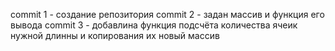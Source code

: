 commit 1 - создание репозитория
commit 2 - задан массив и функция его вывода
commit 3 - добавлина функция подсчёта количества ячеик нужной длинны и копирования их новый массив
